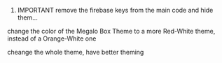 1. IMPORTANT
remove the firebase keys from the main code and hide them...

change the color of the Megalo Box Theme to a more Red-White theme, instead of a Orange-White one


cheange the whole theme, have better theming 
